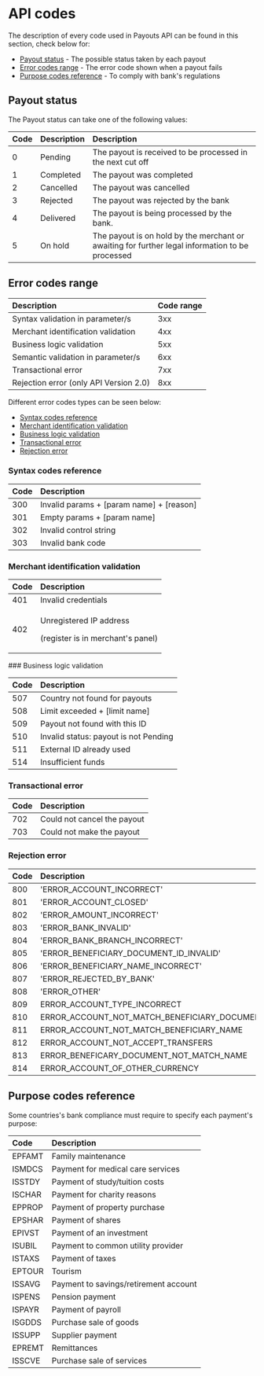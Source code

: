 # API codes

The description of every code used in Payouts API can be found in this section, check below for:

* [Payout status](error-codes-reference.md#payout-status) - The possible status taken by each payout
* [Error codes range](error-codes-reference.md#error-codes-range) - The error code shown when a payout fails
* [Purpose codes reference](error-codes-reference.md#purpose-codes-reference) - To comply with bank's regulations

## Payout status

The Payout status can take one of the following values:

| Code | Description | Description |
| :--- | :--- | :--- |
| 0 | Pending | The payout is received to be processed in the next cut off |
| 1 | Completed | The payout was completed |
| 2 | Cancelled | The payout was cancelled |
| 3 | Rejected | The payout was rejected by the bank |
| 4 | Delivered | The payout is being processed by the bank. |
| 5 | On hold | The payout is on hold by the merchant or awaiting for further legal information to be processed |

## Error codes range

| Description | Code range |
| :--- | :--- |
| Syntax validation in parameter/s | 3xx |
| Merchant identification validation | 4xx |
| Business logic validation | 5xx |
| Semantic validation in parameter/s | 6xx |
| Transactional error | 7xx |
| Rejection error \(only API Version 2.0\) | 8xx |

Different error codes types can be seen below:

* [Syntax codes reference](error-codes-reference.md#syntax-codes-reference)
* [Merchant identification validation](error-codes-reference.md#merchant-identification-validation)
* [Business logic validation](error-codes-reference.md#business-logic-validation)
* [Transactional error](error-codes-reference.md#transactional-error)
* [Rejection error](error-codes-reference.md#rejection-error)

### Syntax codes reference

| Code | Description |
| :--- | :--- |
| 300 | Invalid params + \[param name\] + \[reason\] |
| 301 | Empty params + \[param name\] |
| 302 | Invalid control string |
| 303 | Invalid bank code |

### Merchant identification validation

<table>
  <thead>
    <tr>
      <th style="text-align:left">Code</th>
      <th style="text-align:left">Description</th>
    </tr>
  </thead>
  <tbody>
    <tr>
      <td style="text-align:left">401</td>
      <td style="text-align:left">Invalid credentials</td>
    </tr>
    <tr>
      <td style="text-align:left">402</td>
      <td style="text-align:left">
        <p>Unregistered IP address</p>
        <p>(register is in merchant&apos;s panel)</p>
      </td>
    </tr>
  </tbody>
</table>### Business logic validation

| Code | Description |
| :--- | :--- |
| 507 | Country not found for payouts |
| 508 | Limit exceeded + \[limit name\] |
| 509 | Payout not found with this ID |
| 510 | Invalid status: payout is not Pending |
| 511 | External ID already used |
| 514 | Insufficient funds |

### Transactional error

| Code | Description |
| :--- | :--- |
| 702 | Could not cancel the payout |
| 703 | Could not make the payout |

### Rejection error

| Code | Description |
| :--- | :--- |
| 800 | 'ERROR\_ACCOUNT\_INCORRECT' |
| 801 | 'ERROR\_ACCOUNT\_CLOSED' |
| 802 | 'ERROR\_AMOUNT\_INCORRECT' |
| 803 | 'ERROR\_BANK\_INVALID' |
| 804 | 'ERROR\_BANK\_BRANCH\_INCORRECT' |
| 805 | 'ERROR\_BENEFICIARY\_DOCUMENT\_ID\_INVALID' |
| 806 | 'ERROR\_BENEFICIARY\_NAME\_INCORRECT' |
| 807 | 'ERROR\_REJECTED\_BY\_BANK' |
| 808 | 'ERROR\_OTHER' |
| 809 | ERROR\_ACCOUNT\_TYPE\_INCORRECT |
| 810 | ERROR\_ACCOUNT\_NOT\_MATCH\_BENEFICIARY\_DOCUMENT |
| 811 | ERROR\_ACCOUNT\_NOT\_MATCH\_BENEFICIARY\_NAME |
| 812 | ERROR\_ACCOUNT\_NOT\_ACCEPT\_TRANSFERS |
| 813 | ERROR\_BENEFICARY\_DOCUMENT\_NOT\_MATCH\_NAME |
| 814 | ERROR\_ACCOUNT\_OF\_OTHER\_CURRENCY |

## Purpose codes reference

Some countries's bank compliance must require to specify each payment's purpose:

| **Code** | **Description** |
| :--- | :--- |
| EPFAMT | Family maintenance |
| ISMDCS | Payment for medical care services |
| ISSTDY | Payment of study/tuition costs |
| ISCHAR | Payment for charity reasons |
| EPPROP | Payment of property purchase |
| EPSHAR | Payment of shares |
| EPIVST | Payment of an investment |
| ISUBIL | Payment to common utility provider |
| ISTAXS | Payment of taxes |
| EPTOUR | Tourism |
| ISSAVG | Payment to savings/retirement account |
| ISPENS | Pension payment |
| ISPAYR | Payment of payroll |
| ISGDDS | Purchase sale of goods |
| ISSUPP | Supplier payment |
| EPREMT | Remittances |
| ISSCVE | Purchase sale of services |

